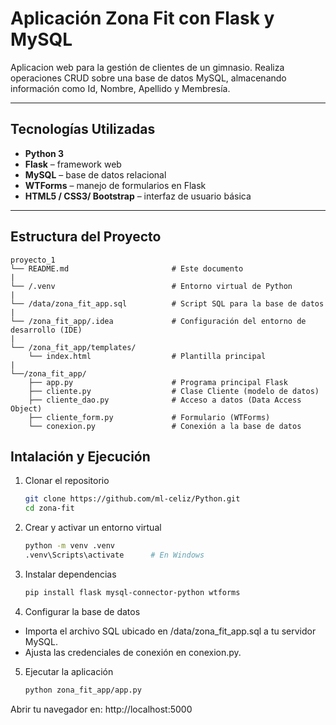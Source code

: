 # Aplicación Zona Fit con Flask y MySQL

Aplicacion web para la gestión de clientes de un gimnasio. Realiza operaciones CRUD sobre una base de datos MySQL, almacenando información 
como Id, Nombre, Apellido y Membresía.

---

## Tecnologías Utilizadas
- **Python 3**  
- **Flask** – framework web  
- **MySQL** – base de datos relacional  
- **WTForms** – manejo de formularios en Flask  
- **HTML5 / CSS3/ Bootstrap** – interfaz de usuario básica  

---


## Estructura del Proyecto
```
proyecto_1
└── README.md                       # Este documento
|
└── /.venv                          # Entorno virtual de Python
|
└── /data/zona_fit_app.sql          # Script SQL para la base de datos
|
└── /zona_fit_app/.idea             # Configuración del entorno de desarrollo (IDE)
|
└── /zona_fit_app/templates/
    └── index.html                  # Plantilla principal
|
└──/zona_fit_app/
    ├── app.py                      # Programa principal Flask
    ├── cliente.py                  # Clase Cliente (modelo de datos)
    ├── cliente_dao.py              # Acceso a datos (Data Access Object)
    ├── cliente_form.py             # Formulario (WTForms)
    └── conexion.py                 # Conexión a la base de datos
```

## Intalación y Ejecución
1. Clonar el repositorio
   ```bash
   git clone https://github.com/ml-celiz/Python.git
   cd zona-fit
2. Crear y activar un entorno virtual
    ```bash
    python -m venv .venv
    .venv\Scripts\activate      # En Windows
3. Instalar dependencias
    ```bash
    pip install flask mysql-connector-python wtforms
4. Configurar la base de datos
- Importa el archivo SQL ubicado en /data/zona_fit_app.sql a tu servidor MySQL.
- Ajusta las credenciales de conexión en conexion.py.
5. Ejecutar la aplicación
    ```bash
    python zona_fit_app/app.py
Abrir tu navegador en: http://localhost:5000